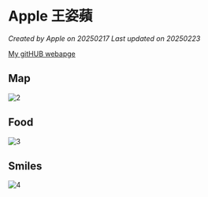 # Apple 王姿蘋

*Created by Apple on 20250217 Last updated on 20250223*

[My gitHUB webapge](https://Apple.github.io) 


## Map
![2](https://github.com/user-attachments/assets/9a66a37a-d6c9-480c-891a-88e5a26c3b52)


## Food

![3](https://github.com/user-attachments/assets/8232e30a-f73f-4db6-9a15-47285b3b3487)


## Smiles

![4](https://github.com/user-attachments/assets/f880db98-3260-42e8-a799-b4347e96ab1b)

